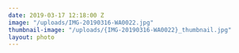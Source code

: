 ```yaml
---
date: 2019-03-17 12:18:00 Z
image: "/uploads/IMG-20190316-WA0022.jpg"
thumbnail-image: "/uploads/{IMG-20190316-WA0022}_thumbnail.jpg"
layout: photo
---
```

